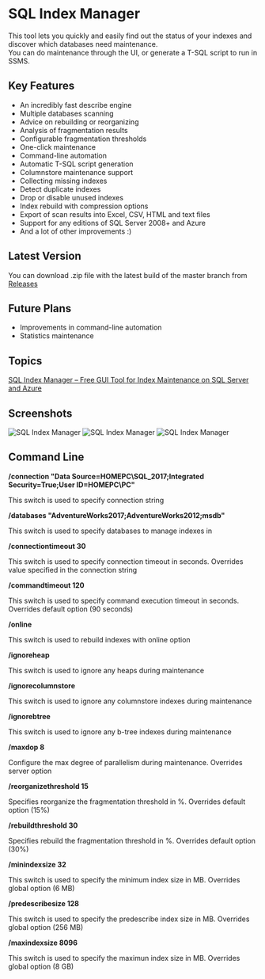 ﻿# SQL Index Manager

This tool lets you quickly and easily find out the status of your indexes and discover which databases need maintenance.   
You can do maintenance through the UI, or generate a T-SQL script to run in SSMS.

## Key Features

* An incredibly fast describe engine
* Multiple databases scanning
* Advice on rebuilding or reorganizing
* Analysis of fragmentation results
* Configurable fragmentation thresholds
* One-click maintenance
* Command-line automation
* Automatic T-SQL script generation
* Columnstore maintenance support
* Collecting missing indexes
* Detect duplicate indexes
* Drop or disable unused indexes
* Index rebuild with compression options
* Export of scan results into Excel, CSV, HTML and text files
* Support for any editions of SQL Server 2008+ and Azure
* And a lot of other improvements :)

## Latest Version

You can download .zip file with the latest build of the master branch from [Releases](https://github.com/sergeysyrovatchenko/SQLIndexManager/releases)

## Future Plans

* Improvements in command-line automation
* Statistics maintenance

## Topics

[SQL Index Manager – Free GUI Tool for Index Maintenance on SQL Server and Azure](https://www.codeproject.com/Articles/5162340/SQL-Index-Manager-Free-GUI-Tool-for-Index-Maintena)

## Screenshots

![SQL Index Manager](https://habrastorage.org/webt/bw/6n/ma/bw6nmab-z9tlc5q1rud1rmdjj34.png)
![SQL Index Manager](https://habrastorage.org/webt/vj/vi/ts/vjvits-lmjukoi35ra_3bjt8pdq.png)
![SQL Index Manager](https://habrastorage.org/webt/ep/e6/cv/epe6cveesa22v3yvbatf7iwhfry.png)

## Command Line

**/connection "Data Source=HOMEPC\SQL_2017;Integrated Security=True;User ID=HOMEPC\PC"**

This switch is used to specify connection string

**/databases "AdventureWorks2017;AdventureWorks2012;msdb"**

This switch is used to specify databases to manage indexes in

**/connectiontimeout 30**

This switch is used to specify connection timeout in seconds. Overrides value specified in the connection string

**/commandtimeout 120**

This switch is used to specify command execution timeout in seconds. Overrides default option (90 seconds)

**/online**

This switch is used to rebuild indexes with online option

**/ignoreheap**

This switch is used to ignore any heaps during maintenance

**/ignorecolumnstore**

This switch is used to ignore any columnstore indexes during maintenance

**/ignorebtree**

This switch is used to ignore any b-tree indexes during maintenance

**/maxdop 8**

Configure the max degree of parallelism during maintenance. Overrides server option

**/reorganizethreshold 15**

Specifies reorganize the fragmentation threshold in %. Overrides default option (15%)

**/rebuildthreshold 30**

Specifies rebuild the fragmentation threshold in %. Overrides default option (30%)

**/minindexsize 32**

This switch is used to specify the minimum index size in MB. Overrides global option (6 MB)

**/predescribesize 128**

This switch is used to specify the predescribe index size in MB. Overrides global option (256 MB)

**/maxindexsize 8096**

This switch is used to specify the maximun index size in MB. Overrides global option (8 GB)
